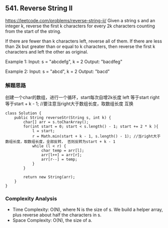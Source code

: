 
## 541. Reverse String II

https://leetcode.com/problems/reverse-string-ii/
Given a string s and an integer k, reverse the first k characters for every 2k characters counting from the start of the string.

If there are fewer than k characters left, reverse all of them. If there are less than 2k but greater than or equal to k characters, then reverse the first k characters and left the other as original.


Example 1:
Input: s = "abcdefg", k = 2
Output: "bacdfeg"

Example 2:
Input: s = "abcd", k = 2
Output: "bacd"

### 解题思路
创建一个char的数组，进行一个循环，start每次自增2k长度
left 等于start
right 等于start + k - 1; //要注意当right大于数组长度，取数组长度
互换

```
class Solution {
    public String reverseStr(String s, int k) {
        char[] arr = s.toCharArray();
        for(int start = 0; start < s.length() - 1; start += 2 * k ){
            l = start; 
            r = Math.min(start + k - 1, s.length() - 1); //当right大于数组长度，取数组长度，全部反转， 否则反转为start + k - 1
            while (l < r) {
                char temp = arr[l];
                arr[l++] = arr[r];
                arr[r--] = temp;
            }
        }

        return new String(arr);
    }
}
```
### Complexity Analysis
- Time Complexity: O(N), where N is the size of s. We build a helper array, plus reverse about half the characters in s.
- Space Complexity: O(N), the size of a.
